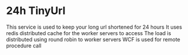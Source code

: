 # 24h TinyUrl
This service is used to keep your long url shortened for 24 hours
It uses redis distributed cache for the worker servers to access
The load is distributed using round robin to worker servers
WCF is used for remote procedure call
